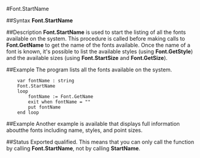 
#Font.StartName

##Syntax
**Font.StartName**



##Description
**Font.StartName** is used to start the listing of all the fonts available on the system. This procedure is called before making calls to **Font.GetName** to get the name of the fonts available. Once the name of a font is known, it's possible to list the available styles (using **Font.GetStyle**) and the available sizes (using **Font.StartSize** and **Font.GetSize**).



##Example
The program lists all the fonts available on the system.



        var fontName : string
        Font.StartName
        loop
            fontName := Font.GetName
            exit when fontName = ""
            put fontName
        end loop
##Example
Another example is available that displays full information aboutthe fonts including name, styles, and point sizes.




##Status
Exported qualified.
This means that you can only call the function by calling **Font.StartName**, not by calling **StartName**.


